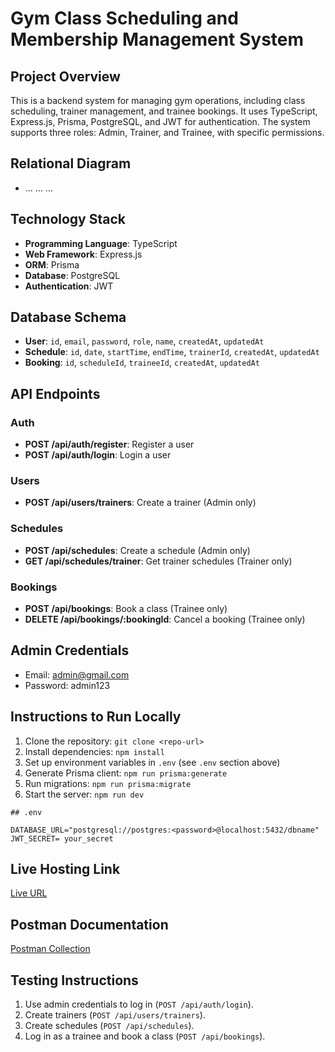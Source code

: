 # Gym Class Scheduling and Membership Management System

## Project Overview
This is a backend system for managing gym operations, including class scheduling, trainer management, and trainee bookings. It uses TypeScript, Express.js, Prisma, PostgreSQL, and JWT for authentication. The system supports three roles: Admin, Trainer, and Trainee, with specific permissions.

## Relational Diagram
- ... ... ...

## Technology Stack
- **Programming Language**: TypeScript
- **Web Framework**: Express.js
- **ORM**: Prisma
- **Database**: PostgreSQL
- **Authentication**: JWT

## Database Schema
- **User**: `id`, `email`, `password`, `role`, `name`, `createdAt`, `updatedAt`
- **Schedule**: `id`, `date`, `startTime`, `endTime`, `trainerId`, `createdAt`, `updatedAt`
- **Booking**: `id`, `scheduleId`, `traineeId`, `createdAt`, `updatedAt`

## API Endpoints
### Auth
- **POST /api/auth/register**: Register a user
- **POST /api/auth/login**: Login a user
### Users
- **POST /api/users/trainers**: Create a trainer (Admin only)
### Schedules
- **POST /api/schedules**: Create a schedule (Admin only)
- **GET /api/schedules/trainer**: Get trainer schedules (Trainer only)
### Bookings
- **POST /api/bookings**: Book a class (Trainee only)
- **DELETE /api/bookings/:bookingId**: Cancel a booking (Trainee only)

## Admin Credentials
- Email: admin@gmail.com
- Password: admin123

## Instructions to Run Locally
1. Clone the repository: `git clone <repo-url>`
2. Install dependencies: `npm install`
3. Set up environment variables in `.env` (see `.env` section above)
4. Generate Prisma client: `npm run prisma:generate`
5. Run migrations: `npm run prisma:migrate`
6. Start the server: `npm run dev`
``` 
## .env

DATABASE_URL="postgresql://postgres:<password>@localhost:5432/dbname"
JWT_SECRET= your_secret

```

## Live Hosting Link
[Live URL](https://gym-management-mxls.onrender.com)

## Postman Documentation
[Postman Collection](#)

## Testing Instructions
1. Use admin credentials to log in (`POST /api/auth/login`).
2. Create trainers (`POST /api/users/trainers`).
3. Create schedules (`POST /api/schedules`).
4. Log in as a trainee and book a class (`POST /api/bookings`).